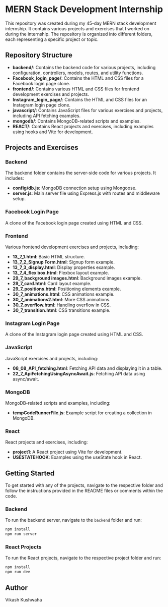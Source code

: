# MERN Stack Development Internship

This repository was created during my 45-day MERN stack development internship. It contains various projects and exercises that I worked on during the internship. The repository is organized into different folders, each representing a specific project or topic.

## Repository Structure

- **backend/**: Contains the backend code for various projects, including configuration, controllers, models, routes, and utility functions.
- **Facebook_login_page/**: Contains the HTML and CSS files for a Facebook login page clone.
- **frontend/**: Contains various HTML and CSS files for frontend development exercises and projects.
- **Instagram_login_page/**: Contains the HTML and CSS files for an Instagram login page clone.
- **javascript/**: Contains JavaScript files for various exercises and projects, including API fetching examples.
- **mongodb/**: Contains MongoDB-related scripts and examples.
- **REACT/**: Contains React projects and exercises, including examples using hooks and Vite for development.

## Projects and Exercises

### Backend

The backend folder contains the server-side code for various projects. It includes:

- **config/db.js**: MongoDB connection setup using Mongoose.
- **server.js**: Main server file using Express.js with routes and middleware setup.

### Facebook Login Page

A clone of the Facebook login page created using HTML and CSS.

### Frontend

Various frontend development exercises and projects, including:

- **13_7_1.html**: Basic HTML structure.
- **13_7_2_Signup Form.html**: Signup form example.
- **13_7_3_display.html**: Display properties example.
- **13_7_4_flex box.html**: Flexbox layout example.
- **29_7_background images.html**: Background images example.
- **29_7_card.html**: Card layout example.
- **29_7_positions.html**: Positioning elements example.
- **30_7_animations.html**: CSS animations example.
- **30_7_animations2.html**: More CSS animations.
- **30_7_overflow.html**: Handling overflow in CSS.
- **30_7_transition.html**: CSS transitions example.

### Instagram Login Page

A clone of the Instagram login page created using HTML and CSS.

### JavaScript

JavaScript exercises and projects, including:

- **08_08_API_fetching.html**: Fetching API data and displaying it in a table.
- **22_7_ApiFetchingUsingAsyncAwait.js**: Fetching API data using async/await.

### MongoDB

MongoDB-related scripts and examples, including:

- **tempCodeRunnerFile.js**: Example script for creating a collection in MongoDB.

### React

React projects and exercises, including:

- **project1**: A React project using Vite for development.
- **USESTATEHOOK**: Examples using the useState hook in React.

## Getting Started

To get started with any of the projects, navigate to the respective folder and follow the instructions provided in the README files or comments within the code.

### Backend

To run the backend server, navigate to the `backend` folder and run:

```sh
npm install
npm run server
```
### React Projects

To run the React projects, navigate to the respective project folder and run:
```sh
npm install
npm run dev
```
## Author

Vikash Kushwaha

